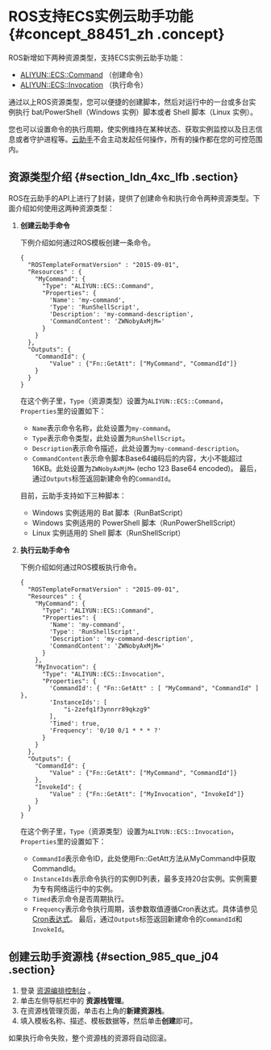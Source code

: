 # ROS支持ECS实例云助手功能 {#concept_88451_zh .concept}

ROS新增如下两种资源类型，支持ECS实例云助手功能：

-   [ALIYUN::ECS::Command](https://ros.console.aliyun.com/?#/resourceType/detail/ALIYUN::ECS::Command/metadata) （创建命令）
-   [ALIYUN::ECS::Invocation](https://ros.console.aliyun.com/#/resourceType/detail/ALIYUN::ECS::Invocation/metadata) （执行命令）

通过以上ROS资源类型，您可以便捷的创建脚本，然后对运行中的一台或多台实例执行 bat/PowerShell（Windows 实例）脚本或者 Shell 脚本（Linux 实例）。

您也可以设置命令的执行周期，使实例维持在某种状态、获取实例监控以及日志信息或者守护进程等。[云助手](https://www.alibabacloud.com/help/doc-detail/64601.htm)不会主动发起任何操作，所有的操作都在您的可控范围内。

## 资源类型介绍 {#section_ldn_4xc_lfb .section}

ROS在云助手的API上进行了封装，提供了创建命令和执行命令两种资源类型。下面介绍如何使用这两种资源类型：

1.  **创建云助手命令** 

    下例介绍如何通过ROS模板创建一条命令。

    ``` {#codeblock_ezy_xs9_r8d .language-json}
    {
      "ROSTemplateFormatVersion" : "2015-09-01",
      "Resources" : {
        "MyCommand": {
          "Type": "ALIYUN::ECS::Command",
          "Properties": {
            'Name': 'my-command',
            'Type': 'RunShellScript',
            'Description': 'my-command-description',
            'CommandContent': 'ZWNobyAxMjM='
          }
        }
      },
      "Outputs": {
        "CommandId": {
            "Value" : {"Fn::GetAtt": ["MyCommand", "CommandId"]}
        }
      }
    }                    
    ```

    在这个例子里，`Type`（资源类型）设置为`ALIYUN::ECS::Command`，`Properties`里的设置如下：

    -   `Name`表示命令名称，此处设置为`my-command`。
    -   `Type`表示命令类型，此处设置为`RunShellScript`。
    -   `Description`表示命令描述，此处设置为`my-command-description`。
    -   `CommandContent`表示命令脚本Base64编码后的内容，大小不能超过16KB。此处设置为`ZWNobyAxMjM=` \(echo 123 Base64 encoded\)。
    最后，通过`Outputs`标签返回新建命令的`CommandId`。

    目前，云助手支持如下三种脚本：

    -   Windows 实例适用的 Bat 脚本（RunBatScript）
    -   Windows 实例适用的 PowerShell 脚本（RunPowerShellScript）
    -   Linux 实例适用的 Shell 脚本（RunShellScript）
2.  **执行云助手命令** 

    下例介绍如何通过ROS模板执行命令。

    ``` {#codeblock_5da_w62_j3n .language-json}
    {
      "ROSTemplateFormatVersion" : "2015-09-01",
      "Resources" : {
        "MyCommand": {
          "Type": "ALIYUN::ECS::Command",
          "Properties": {
            'Name': 'my-command',
            'Type': 'RunShellScript',
            'Description': 'my-command-description',
            'CommandContent': 'ZWNobyAxMjM='
          }
        },
        "MyInvocation": {
          "Type": "ALIYUN::ECS::Invocation",
          "Properties": {
            'CommandId': { "Fn::GetAtt" : [ "MyCommand", "CommandId" ] },
            'InstanceIds': [
                "i-2zefq1f3ynnrr89qkzg9"
            ],
            'Timed': true,
            'Frequency': '0/10 0/1 * * * ?'
          }
        }
      },
      "Outputs": {
        "CommandId": {
            "Value" : {"Fn::GetAtt": ["MyCommand", "CommandId"]}
        },
        "InvokeId": {
            "Value" : {"Fn::GetAtt": ["MyInvocation", "InvokeId"]}
        }
      }
    }            
    ```

    在这个例子里，`Type`（资源类型）设置为`ALIYUN::ECS::Invocation`，`Properties`里的设置如下：

    -   `CommandId`表示命令ID，此处使用Fn::GetAtt方法从MyCommand中获取CommandId。
    -   `InstanceIds`表示命令执行的实例ID列表，最多支持20台实例。实例需要为专有网络运行中的实例。
    -   `Timed`表示命令是否周期执行。
    -   `Frequency`表示命令执行周期，该参数取值遵循Cron表达式。具体请参见[Cron表达式](https://www.alibabacloud.com/help/faq-detail/64769.htm)。
    最后，通过`Outputs`标签返回新建命令的`CommandId`和`InvokeId`。


## 创建云助手资源栈 {#section_985_que_j04 .section}

1.  登录 [资源编排控制台](http://ros.console.aliyun.com) 。
2.  单击左侧导航栏中的 **资源栈管理**。
3.  在资源栈管理页面，单击右上角的**新建资源栈**。
4.  填入模板名称、描述、模板数据等，然后单击**创建**即可。

如果执行命令失败，整个资源栈的资源将自动回滚。

